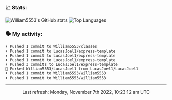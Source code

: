### 📈 Stats:
![William5553's GitHub stats](https://github-readme-stats.vercel.app/api?username=william5553&show_icons=true&theme=dark&include_all_commits=true&count_private=true&hide_border=true)
![Top Languages](https://github-readme-stats.vercel.app/api/top-langs/?username=william5553&langs_count=10&layout=compact&theme=dark&include_all_commits=true&count_private=true&hide_border=true)

### 🗣 My activity:
```
⬆️ Pushed 1 commit to William5553/classes
⬆️ Pushed 1 commit to LucasJoel1/express-template
⬆️ Pushed 1 commit to LucasJoel1/express-template
⬆️ Pushed 1 commit to LucasJoel1/express-template
⬆️ Pushed 3 commits to LucasJoel1/express-template
🍴 Forked William5553/LucasJoel1 from LucasJoel1/LucasJoel1
⬆️ Pushed 1 commit to William5553/william5553
⬆️ Pushed 1 commit to William5553/william5553
```

------------
<p align="center">Last refresh: Monday, November 7th 2022, 10:23:12 am UTC</p>
